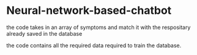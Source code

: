 # Neural-network-based-chatbot

the code takes in an array of symptoms and match it with the respositary already saved in the database 

the code contains all the required data required to train the database.
